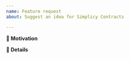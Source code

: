 ```yaml
---
name: Feature request
about: Suggest an idea for Simplicy Contracts

---
```


**🧐 Motivation**
<!-- Is your feature request related to a specific problem? Is it just a crazy idea? Tell us about it! -->

**📝 Details**
<!-- Please describe your feature request in detail. -->

<!-- Make sure that you have reviewed the Simplicy Contracts Contributor Guidelines. -->
<!-- https://github.com/ZKP-Social-Recovery-Wallets/simplicy-contracts/blob/master/CONTRIBUTING.md -->